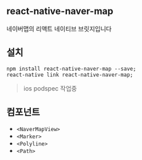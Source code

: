 react-native-naver-map
-----
네이버맵의 리액트 네이티브 브릿지입니다

## 설치

```
npm install react-native-naver-map --save;
react-native link react-native-naver-map;
```
> ios podspec 작업중

## 컴포넌트

- `<NaverMapView>`
- `<Marker>`
- `<Polyline>`
- `<Path>`

